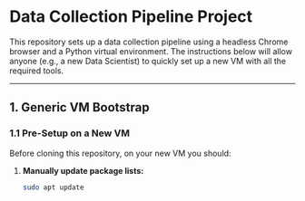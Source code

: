 # Data Collection Pipeline Project

This repository sets up a data collection pipeline using a headless Chrome browser and a Python virtual environment. The instructions below will allow anyone (e.g., a new Data Scientist) to quickly set up a new VM with all the required tools.

---

## 1. Generic VM Bootstrap

### 1.1 Pre-Setup on a New VM

Before cloning this repository, on your new VM you should:

1. **Manually update package lists:**  
   ```bash
   sudo apt update
